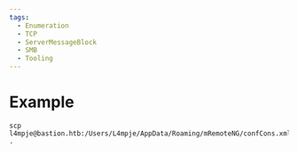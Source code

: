 ```yaml
---
tags:
  - Enumeration
  - TCP
  - ServerMessageBlock
  - SMB
  - Tooling
---
```


# Example

```
scp l4mpje@bastion.htb:/Users/L4mpje/AppData/Roaming/mRemoteNG/confCons.xml .
```